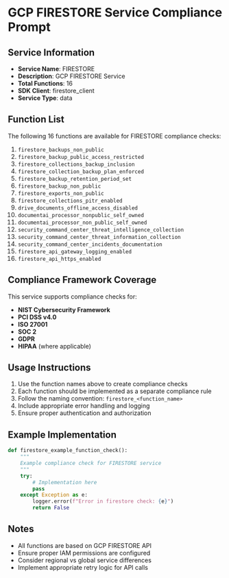 # GCP FIRESTORE Service Compliance Prompt

## Service Information
- **Service Name**: FIRESTORE
- **Description**: GCP FIRESTORE Service
- **Total Functions**: 16
- **SDK Client**: firestore_client
- **Service Type**: data

## Function List
The following 16 functions are available for FIRESTORE compliance checks:

1. `firestore_backups_non_public`
2. `firestore_backup_public_access_restricted`
3. `firestore_collections_backup_inclusion`
4. `firestore_collection_backup_plan_enforced`
5. `firestore_backup_retention_period_set`
6. `firestore_backup_non_public`
7. `firestore_exports_non_public`
8. `firestore_collections_pitr_enabled`
9. `drive_documents_offline_access_disabled`
10. `documentai_processor_nonpublic_self_owned`
11. `documentai_processor_non_public_self_owned`
12. `security_command_center_threat_intelligence_collection`
13. `security_command_center_threat_information_collection`
14. `security_command_center_incidents_documentation`
15. `firestore_api_gateway_logging_enabled`
16. `firestore_api_https_enabled`


## Compliance Framework Coverage
This service supports compliance checks for:
- **NIST Cybersecurity Framework**
- **PCI DSS v4.0**
- **ISO 27001**
- **SOC 2**
- **GDPR**
- **HIPAA** (where applicable)

## Usage Instructions
1. Use the function names above to create compliance checks
2. Each function should be implemented as a separate compliance rule
3. Follow the naming convention: `firestore_<function_name>`
4. Include appropriate error handling and logging
5. Ensure proper authentication and authorization

## Example Implementation
```python
def firestore_example_function_check():
    """
    Example compliance check for FIRESTORE service
    """
    try:
        # Implementation here
        pass
    except Exception as e:
        logger.error(f"Error in firestore check: {e}")
        return False
```

## Notes
- All functions are based on GCP FIRESTORE API
- Ensure proper IAM permissions are configured
- Consider regional vs global service differences
- Implement appropriate retry logic for API calls
